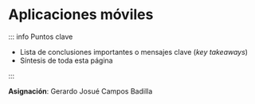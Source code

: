 # Aplicaciones móviles

::: info Puntos clave

- Lista de conclusiones importantes o mensajes clave (_key takeaways_)
- Síntesis de toda esta página

:::

**Asignación**: Gerardo Josué Campos Badilla
